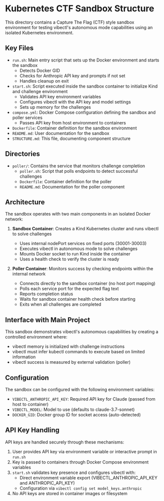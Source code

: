# Kubernetes CTF Sandbox Structure

This directory contains a Capture The Flag (CTF) style sandbox environment for testing vibectl's autonomous mode capabilities using an isolated Kubernetes environment.

## Key Files

- `run.sh`: Main entry script that sets up the Docker environment and starts the sandbox
  - Detects Docker GID
  - Checks for Anthropic API key and prompts if not set
  - Handles cleanup on exit
- `start.sh`: Script executed inside the sandbox container to initialize Kind and challenge environment
  - Validates API key environment variables
  - Configures vibectl with the API key and model settings
  - Sets up memory for the challenges
- `compose.yml`: Docker Compose configuration defining the sandbox and poller services
  - Passes API key from host environment to containers
- `Dockerfile`: Container definition for the sandbox environment
- `README.md`: User documentation for the sandbox
- `STRUCTURE.md`: This file, documenting component structure

## Directories

- `poller/`: Contains the service that monitors challenge completion
  - `poller.sh`: Script that polls endpoints to detect successful challenges
  - `Dockerfile`: Container definition for the poller
  - `README.md`: Documentation for the poller component

## Architecture

The sandbox operates with two main components in an isolated Docker network:

1. **Sandbox Container**: Creates a Kind Kubernetes cluster and runs vibectl to solve challenges
   - Uses internal nodePort services on fixed ports (30001-30003)
   - Executes vibectl in autonomous mode to solve challenges
   - Mounts Docker socket to run Kind inside the container
   - Uses a health check to verify the cluster is ready

2. **Poller Container**: Monitors success by checking endpoints within the internal network
   - Connects directly to the sandbox container (no host port mapping)
   - Polls each service port for the expected flag text
   - Reports completion status
   - Waits for sandbox container health check before starting
   - Exits when all challenges are completed

## Interface with Main Project

This sandbox demonstrates vibectl's autonomous capabilities by creating a controlled environment where:

- vibectl memory is initialized with challenge instructions
- vibectl must infer kubectl commands to execute based on limited information
- vibectl success is measured by external validation (poller)

## Configuration

The sandbox can be configured with the following environment variables:

- `VIBECTL_ANTHROPIC_API_KEY`: Required API key for Claude (passed from host to container)
- `VIBECTL_MODEL`: Model to use (defaults to claude-3.7-sonnet)
- `DOCKER_GID`: Docker group ID for socket access (auto-detected)

## API Key Handling

API keys are handled securely through these mechanisms:

1. User provides API key via environment variable or interactive prompt in `run.sh`
2. Key is passed to containers through Docker Compose environment variables
3. `start.sh` validates key presence and configures vibectl with:
   - Direct environment variable export (VIBECTL_ANTHROPIC_API_KEY and ANTHROPIC_API_KEY)
   - Configuration via `vibectl config set model_keys.anthropic`
4. No API keys are stored in container images or filesystem
